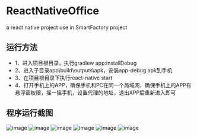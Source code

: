 # ReactNativeOffice
a react native project use in SmartFactory project

## 运行方法
- 1、进入项目根目录，执行gradlew app:installDebug
- 2、进入子目录app\build\outputs\apk，安装app-debug.apk到手机
- 3、在项目根目录下执行react-native start
- 4、打开手机上的APP，确保手机和PC在同一个局域网，确保手机上的APP有悬浮窗权限，摇一摇手机，设置代理的地址，退出APP后重新进入即可

## 程序运行截图
![image](https://github.com/yubo725/ReactNativeOffice/blob/master/screenshots/1.jpg)
![image](https://github.com/yubo725/ReactNativeOffice/blob/master/screenshots/2.jpg)
![image](https://github.com/yubo725/ReactNativeOffice/blob/master/screenshots/3.jpg)
![image](https://github.com/yubo725/ReactNativeOffice/blob/master/screenshots/4.jpg)
![image](https://github.com/yubo725/ReactNativeOffice/blob/master/screenshots/5.jpg)
![image](https://github.com/yubo725/ReactNativeOffice/blob/master/screenshots/6.jpg)
